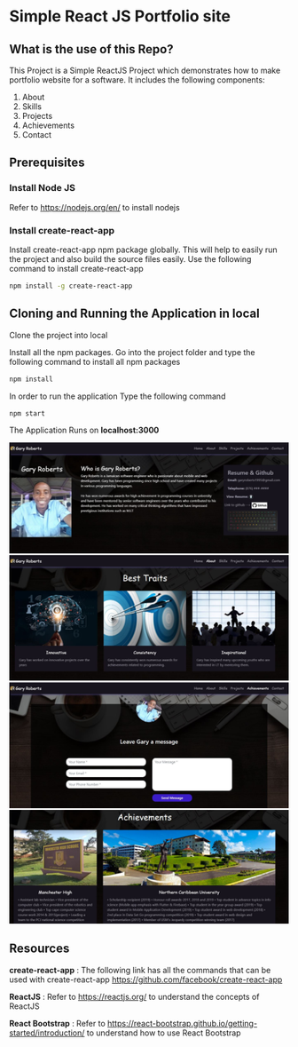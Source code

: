 # Simple React JS Portfolio site

## What is the use of this Repo?

This Project is a Simple ReactJS Project which demonstrates how to make portfolio website for a software. 
It includes the following components:
1. About
2. Skills
3. Projects
4. Achievements
5. Contact

## Prerequisites

### Install Node JS
Refer to https://nodejs.org/en/ to install nodejs

### Install create-react-app
Install create-react-app npm package globally. This will help to easily run the project and also build the source files easily. Use the following command to install create-react-app

```bash
npm install -g create-react-app
```

## Cloning and Running the Application in local

Clone the project into local

Install all the npm packages. Go into the project folder and type the following command to install all npm packages

```bash
npm install
```

In order to run the application Type the following command

```bash
npm start
```

The Application Runs on **localhost:3000**

![GitHub Logo](/public/images/screenshot1.JPG)
![GitHub Logo](/public/images/screenshot2.JPG)
![GitHub Logo](/public/images/screenshot4.JPG)
![GitHub Logo](/public/images/screenshot5.JPG)

## Resources

**create-react-app** : The following link has all the commands that can be used with create-react-app
https://github.com/facebook/create-react-app

**ReactJS** : Refer to https://reactjs.org/ to understand the concepts of ReactJS

**React Bootstrap** : Refer to https://react-bootstrap.github.io/getting-started/introduction/ to understand how to use React Bootstrap
